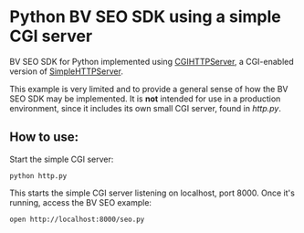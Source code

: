 Python BV SEO SDK using a simple CGI server
========

BV SEO SDK for Python implemented using [CGIHTTPServer](http://docs.python.org/2/library/cgihttpserver.html), a CGI-enabled version of [SimpleHTTPServer](http://docs.python.org/2/library/simplehttpserver.html#module-SimpleHTTPServer).

This example is very limited and to provide a general sense of how the BV SEO SDK may be implemented. It is **not** intended for use in a production environment, since it includes its own small CGI server, found in *http.py*.

How to use:
-----------

Start the simple CGI server:

    python http.py

This starts the simple CGI server listening on localhost, port 8000. Once it's running, access the BV SEO example:

    open http://localhost:8000/seo.py